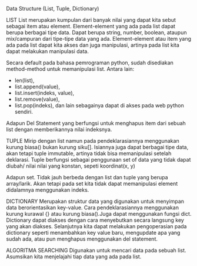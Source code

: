 Data Structure (List, Tuple, Dictionary)

LIST
List merupakan kumpulan dari banyak nilai yang dapat kita sebut sebagai item atau element. Element-element yang ada pada list dapat berupa berbagai tipe data. Dapat berupa string, number, boolean, ataupun mix/campuran dari tipe-tipe data yang ada.
Element-element atau item yang ada pada list dapat kita akses dan juga manipulasi, artinya pada list kita dapat melakukan manipulasi data.

Secara default pada bahasa pemrograman python, sudah disediakan method-method untuk memanipulasi list. Antara lain:
   - len(list), 
   - list.append(value), 
   - list.insert(indeks, value), 
   - list.remove(value), 
   - list.pop(indeks), dan lain sebagainya dapat di akses pada web python sendiri.

Adapun Del Statement yang berfungsi untuk menghapus item dari sebuah list dengan memberikannya nilai indeksnya.


TUPLE
Mirip dengan list namun pada pendeklarasiannya menggunakan kurung biasa() bukan kurung siku[]. Isiannya juga dapat berbagai tipe data, akan tetapi tuple immutable, artinya tidak bisa memanipulasi setelah deklarasi. 
Tuple berfungsi sebagai penggunaan set of data yang tidak dapat diubah/ nilai nilai yang konstan, sepeti koordinat(x, y)

Adapun set. Tidak jauh berbeda dengan list dan tuple yang berupa array/larik. Akan tetapi pada set kita tidak dapat memanipulasi element didalamnya menggunakan indeks. 


DICTIONARY
Merupakan struktur data yang digunakan untuk menyimpan data berorientasikan key-value. Cara pendeklarasiannya menggunakan kurung kurawal {} atau kurung biasa().Juga dapat menggunakan fungsi dict. Dictionary dapat diakses dengan cara menyebutkan secara langsung key yang akan diakses.
Selanjutnya kita dapat melakukan pengoperasian pada dictionary seperti menambahkan key value baru, mengupdate apa yang sudah ada, atau pun menghapus menggunakan del statement.

ALGORITMA SEARCHING
Digunakan untuk mencari data pada sebuah list. Asumsikan kita menjelajahi tiap data yang ada pada list.